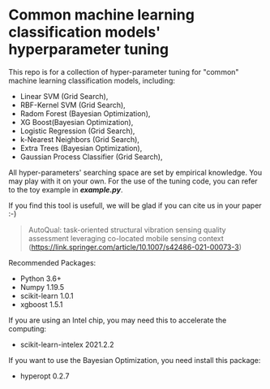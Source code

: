 # Common machine learning classification models' hyperparameter tuning

This repo is for a collection of hyper-parameter tuning for "common" machine learning classification models, including:
* Linear SVM (Grid Search),
* RBF-Kernel SVM (Grid Search),
* Radom Forest (Bayesian Optimization),
* XG Boost(Bayesian Optimization),
* Logistic Regression (Grid Search),
* k-Nearest Neighbors (Grid Search),
* Extra Trees (Bayesian Optimization),
* Gaussian Process Classifier (Grid Search),

All hyper-parameters' searching space are set by empirical knowledge. You may play with it on your own.
For the use of the tuning code, you can refer to the toy example in ***example.py***.

If you find this tool is usefull, we will be glad if you can cite us in your paper :-)
> AutoQual: task-oriented structural vibration sensing quality assessment leveraging co-located mobile sensing context  (https://link.springer.com/article/10.1007/s42486-021-00073-3)

Recommended Packages:
* Python                    3.6+
* Numpy                     1.19.5
* scikit-learn              1.0.1
* xgboost                   1.5.1

If you are using an Intel chip, you may need this to accelerate the computing:
* scikit-learn-intelex      2021.2.2

If you want to use the Bayesian Optimization, you need install this package:
* hyperopt                  0.2.7
